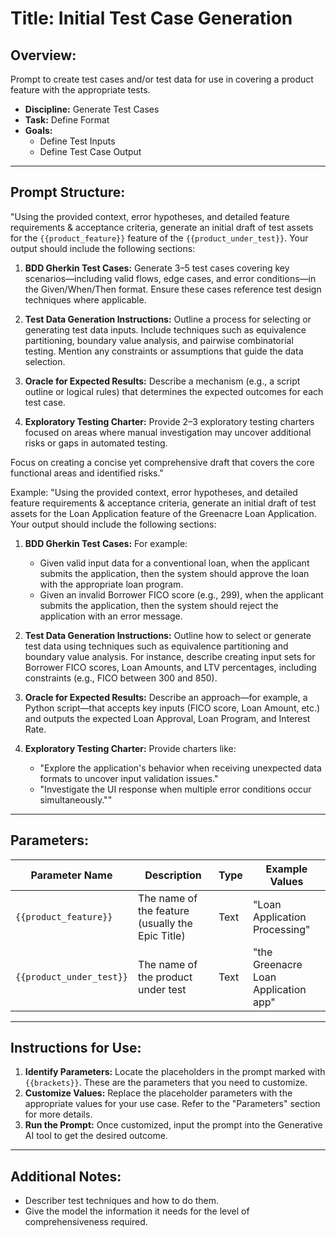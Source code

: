 # **Title:** Initial Test Case Generation

## **Overview:**

Prompt to create test cases and/or test data for use in covering a product feature with the appropriate tests.

* **Discipline:** Generate Test Cases
* **Task:** Define Format
* **Goals:**
  * Define Test Inputs
  * Define Test Case Output

---

## **Prompt Structure:**

"Using the provided context, error hypotheses, and detailed feature requirements & acceptance criteria, generate an initial draft of test assets for the `{{product_feature}}` feature of the `{{product_under_test}}`. Your output should include the following sections:

1. **BDD Gherkin Test Cases:** Generate 3–5 test cases covering key scenarios—including valid flows, edge cases, and error conditions—in the Given/When/Then format. Ensure these cases reference test design techniques where applicable.

2. **Test Data Generation Instructions:** Outline a process for selecting or generating test data inputs. Include techniques such as equivalence partitioning, boundary value analysis, and pairwise combinatorial testing. Mention any constraints or assumptions that guide the data selection.

3. **Oracle for Expected Results:** Describe a mechanism (e.g., a script outline or logical rules) that determines the expected outcomes for each test case.

4. **Exploratory Testing Charter:** Provide 2–3 exploratory testing charters focused on areas where manual investigation may uncover additional risks or gaps in automated testing.

Focus on creating a concise yet comprehensive draft that covers the core functional areas and identified risks."

Example:
"Using the provided context, error hypotheses, and detailed feature requirements & acceptance criteria, generate an initial draft of test assets for the Loan Application feature of the Greenacre Loan Application. Your output should include the following sections:

1. **BDD Gherkin Test Cases:** For example:
    * Given valid input data for a conventional loan, when the applicant submits the application, then the system should approve the loan with the appropriate loan program.
    * Given an invalid Borrower FICO score (e.g., 299), when the applicant submits the application, then the system should reject the application with an error message.

2. **Test Data Generation Instructions:** Outline how to select or generate test data using techniques such as equivalence partitioning and boundary value analysis. For instance, describe creating input sets for Borrower FICO scores, Loan Amounts, and LTV percentages, including constraints (e.g., FICO between 300 and 850).

3. **Oracle for Expected Results:** Describe an approach—for example, a Python script—that accepts key inputs (FICO score, Loan Amount, etc.) and outputs the expected Loan Approval, Loan Program, and Interest Rate.

4. **Exploratory Testing Charter:** Provide charters like:
    * "Explore the application's behavior when receiving unexpected data formats to uncover input validation issues."
    * "Investigate the UI response when multiple error conditions occur simultaneously.""

---

## **Parameters:**

| **Parameter Name**             | **Description**                                    | **Type** | **Example Values**                                                        |
|--------------------------------|----------------------------------------------------|----------|---------------------------------------------------------------------------|
| `{{product_feature}}`          | The name of the feature (usually the Epic Title)   | Text     | "Loan Application Processing"                                             |
| `{{product_under_test}}`       | The name of the product under test                 | Text     | "the Greenacre Loan Application app"                                      |

---

## **Instructions for Use:**

1. **Identify Parameters:** Locate the placeholders in the prompt marked with `{{brackets}}`. These are the parameters that you need to customize.
2. **Customize Values:** Replace the placeholder parameters with the appropriate values for your use case. Refer to the "Parameters" section for more details.
3. **Run the Prompt:** Once customized, input the prompt into the Generative AI tool to get the desired outcome.

---

## **Additional Notes:**

* Describer test techniques and how to do them.
* Give the model the information it needs for the level of comprehensiveness required.
